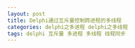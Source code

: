```yaml
---
layout: post
title: Delphi通过互斥量控制跨进程的多线程
categories: delphi之多进程 delphi之多线程
tags: delphi 互斥量 多进程 多线程 线程同步
---
```


